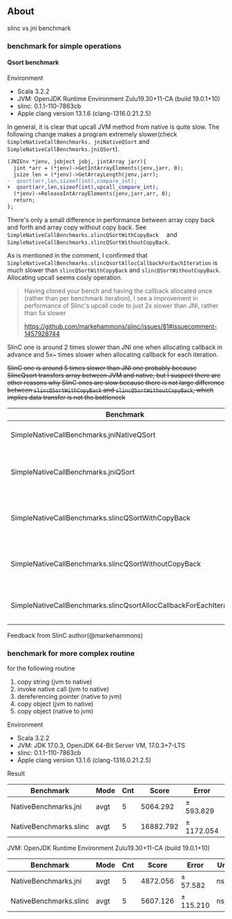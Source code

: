 ## About


slinc vs jni benchmark


### benchmark for simple operations


#### Qsort benchmark


Environment

- Scala 3.2.2
- JVM: OpenJDK Runtime Environment Zulu19.30+11-CA (build 19.0.1+10)
- slinc: 0.1.1-110-7863cb
- Apple clang version 13.1.6 (clang-1316.0.21.2.5)



In general, it is clear that upcall JVM method from native is quite slow.
The following change makes a program extremely slower(check `SimpleNativeCallBenchmarks.
jniNativeQSort` and `SimpleNativeCallBenchmarks.jniQSort`).

```diff
(JNIEnv *jenv, jobject jobj, jintArray jarr){
  jint *arr = (*jenv)->GetIntArrayElements(jenv,jarr, 0);
  jsize len = (*jenv)->GetArrayLength(jenv,jarr);
-  qsort(arr,len,sizeof(int),compare_int);
+  qsort(arr,len,sizeof(int),upcall_compare_int);
  (*jenv)->ReleaseIntArrayElements(jenv,jarr,arr, 0);
  return;
};
```


 There's only a small difference in performance between array copy back and forth and array copy without copy back. See `SimpleNativeCallBenchmarks.slincQSortWithCopyBack	` and `SimpleNativeCallBenchmarks.slincQSortWithoutCopyBack`.


As is mentioned in the comment, I confirmed that `SimpleNativeCallBenchmarks.slincQsortAllocCallbackForEachIteration` is much slower than `slincQSortWithCopyBack` and `slincQSortWithoutCopyBack`. Allocating upcall seems cosly operation.


> Having cloned your bench and having the callback allocated once (rather than per benchmark iteration), I see a improvement in performance of Slinc's upcall code to just 2x slower than JNI, rather than 5x slower
>
> https://github.com/markehammons/slinc/issues/81#issuecomment-1457928744

SlinC one is around 2 times slower than JNI one when allocating callback in advance and 5x~ times slower when allocating callback for each iteration.

~~SlinC one is around 5 times slower than JNI one probably because SlincQsort transfers array between JVM and native, but I suspect there are other reasons why SlinC ones are slow because there is not large difference between `slincQSortWithCopyBack` and `slincQSortWithoutCopyBack`, which implies data transfer is not the bottleneck~~



| Benchmark                                                          |   NOTE  | Mode | Cnt | Score       | Error        | Units |
| ------------------------------------------------------------------ | --- | ---- | --- | ----------- | ------------ | ----- |
| SimpleNativeCallBenchmarks.jniNativeQSort                          | Using native comparator. __No upcall__     | avgt | 5   | 4272.838    | ±     50.298 | ns/op |
| SimpleNativeCallBenchmarks.jniQSort                                |  Using upcall. destructively mutate original array    | avgt | 5   | 299570.811  | ±   4542.836 | ns/op |
| SimpleNativeCallBenchmarks.slincQSortWithCopyBack                  |  Using global shared upcall. Copy array back and forth.   | avgt | 5   | 618014.439  | ±   8280.107 | ns/op |
| SimpleNativeCallBenchmarks.slincQSortWithoutCopyBack               |Using upcall. Copy and transfer array but not copy back. | avgt | 5   | 625336.580  | ±  10471.754 | ns/op |
| SimpleNativeCallBenchmarks.slincQsortAllocCallbackForEachIteration | Allocating upcall for each iteration.  | avgt | 5   | 1700443.210 | ± 650331.220 | ns/op |
Feedback from SlinC author(@markehammons)




### benchmark for more complex routine
 for the following routine

1. copy string (jvm to native)
2. invoke native call (jvm to native)
3. dereferencing pointer (native to jvm)
4. copy object (jvm to native)
5. copy object (native to jvm)

Environment

- Scala 3.2.2
- JVM: JDK 17.0.3, OpenJDK 64-Bit Server VM, 17.0.3+7-LTS
- slinc: 0.1.1-110-7863cb
- Apple clang version 13.1.6 (clang-1316.0.21.2.5)

Result

| Benchmark              | Mode | Cnt | Score     | Error      | Units |
| ---------------------- | ---- | --- | --------- | ---------- | ----- |
| NativeBenchmarks.jni   | avgt | 5   | 5064.292  | ±  593.829 | ns/op |
| NativeBenchmarks.slinc | avgt | 5   | 16882.792 | ± 1172.054 | ns/op |



JVM: OpenJDK Runtime Environment Zulu19.30+11-CA (build 19.0.1+10)

| Benchmark              | Mode | Cnt | Score    | Error     | Units |
| ---------------------- | ---- | --- | -------- | --------- | ----- |
| NativeBenchmarks.jni   | avgt | 5   | 4872.056 | ±  57.582 | ns/op |
| NativeBenchmarks.slinc | avgt | 5   | 5607.126 | ± 115.210 | ns/op |




